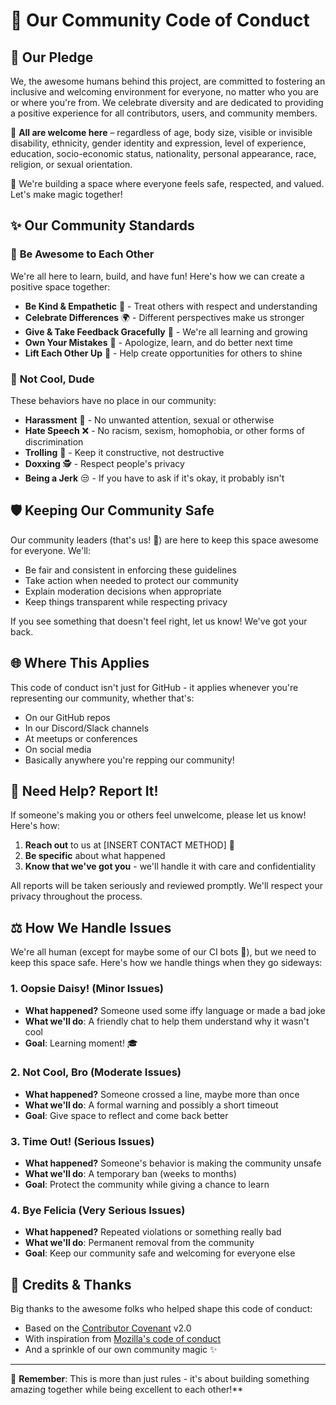 # 🌟 Our Community Code of Conduct

## 🤝 Our Pledge

We, the awesome humans behind this project, are committed to fostering an inclusive and welcoming environment for
everyone, no matter who you are or where you're from. We celebrate diversity and are dedicated to providing a positive
experience for all contributors, users, and community members.

🌈 **All are welcome here** – regardless of age, body size, visible or invisible disability, ethnicity, gender identity
and expression, level of experience, education, socio-economic status, nationality, personal appearance, race, religion,
or sexual orientation.

💖 We're building a space where everyone feels safe, respected, and valued. Let's make magic together!

## ✨ Our Community Standards

### 🚀 **Be Awesome to Each Other**

We're all here to learn, build, and have fun! Here's how we can create a positive space together:

- **Be Kind & Empathetic** 🤗 - Treat others with respect and understanding
- **Celebrate Differences** 🌍 - Different perspectives make us stronger
- **Give & Take Feedback Gracefully** 💬 - We're all learning and growing
- **Own Your Mistakes** 💪 - Apologize, learn, and do better next time
- **Lift Each Other Up** 🚀 - Help create opportunities for others to shine

### 🛑 **Not Cool, Dude**

These behaviors have no place in our community:

- **Harassment** 🚫 - No unwanted attention, sexual or otherwise
- **Hate Speech** ❌ - No racism, sexism, homophobia, or other forms of discrimination
- **Trolling** 🤡 - Keep it constructive, not destructive
- **Doxxing** 🕵️ - Respect people's privacy
- **Being a Jerk** 😒 - If you have to ask if it's okay, it probably isn't

## 🛡️ Keeping Our Community Safe

Our community leaders (that's us! 👋) are here to keep this space awesome for everyone. We'll:

- Be fair and consistent in enforcing these guidelines
- Take action when needed to protect our community
- Explain moderation decisions when appropriate
- Keep things transparent while respecting privacy

If you see something that doesn't feel right, let us know! We've got your back.

## 🌐 Where This Applies

This code of conduct isn't just for GitHub - it applies whenever you're representing our community, whether that's:

- On our GitHub repos
- In our Discord/Slack channels
- At meetups or conferences
- On social media
- Basically anywhere you're repping our community!

## 🚨 Need Help? Report It!

If someone's making you or others feel unwelcome, please let us know! Here's how:

1. **Reach out** to us at [INSERT CONTACT METHOD] 📧
2. **Be specific** about what happened
3. **Know that we've got you** - we'll handle it with care and confidentiality

All reports will be taken seriously and reviewed promptly. We'll respect your privacy throughout the process.

## ⚖️ How We Handle Issues

We're all human (except for maybe some of our CI bots 🤖), but we need to keep this space safe. Here's how we handle
things when they go sideways:

### 1. Oopsie Daisy! (Minor Issues)

- **What happened?** Someone used some iffy language or made a bad joke
- **What we'll do**: A friendly chat to help them understand why it wasn't cool
- **Goal**: Learning moment! 🎓

### 2. Not Cool, Bro (Moderate Issues)

- **What happened?** Someone crossed a line, maybe more than once
- **What we'll do**: A formal warning and possibly a short timeout
- **Goal**: Give space to reflect and come back better

### 3. Time Out! (Serious Issues)

- **What happened?** Someone's behavior is making the community unsafe
- **What we'll do**: A temporary ban (weeks to months)
- **Goal**: Protect the community while giving a chance to learn

### 4. Bye Felicia (Very Serious Issues)

- **What happened?** Repeated violations or something really bad
- **What we'll do**: Permanent removal from the community
- **Goal**: Keep our community safe and welcoming for everyone else

## 📜 Credits & Thanks

Big thanks to the awesome folks who helped shape this code of conduct:

- Based on the [Contributor Covenant][homepage] v2.0
- With inspiration from [Mozilla's code of conduct](https://github.com/mozilla/diversity)
- And a sprinkle of our own community magic ✨

[homepage]: https://www.contributor-covenant.org

---

💫 **Remember**: This is more than just rules - it's about building something amazing together while being excellent to
each other!**
